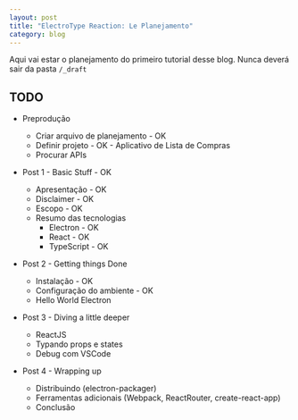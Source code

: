 ```yaml
---
layout: post
title: "ElectroType Reaction: Le Planejamento"
category: blog
---
```


Aqui vai estar o planejamento do primeiro tutorial desse blog. Nunca deverá sair da pasta `/_draft`

TODO
----

- Preprodução
    - Criar arquivo de planejamento - OK
    - Definir projeto - OK - Aplicativo de Lista de Compras
    - Procurar APIs

- Post 1 - Basic Stuff - OK
    - Apresentação - OK
    - Disclaimer - OK
    - Escopo - OK
    - Resumo das tecnologias
        - Electron - OK
        - React - OK
        - TypeScript - OK

- Post 2 - Getting things Done
    - Instalação - OK
    - Configuração do ambiente - OK
    - Hello World Electron

- Post 3 - Diving a little deeper
    - ReactJS
    - Typando props e states
    - Debug com VSCode

- Post 4 - Wrapping up
    - Distribuindo (electron-packager)
    - Ferramentas adicionais (Webpack, ReactRouter, create-react-app)
    - Conclusão
